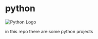 # python

![Python Logo](https://raw.githubusercontent.com/python-discord/branding/main/logos/logo_full/logo_full_256.png)

in this repo there are some python projects
